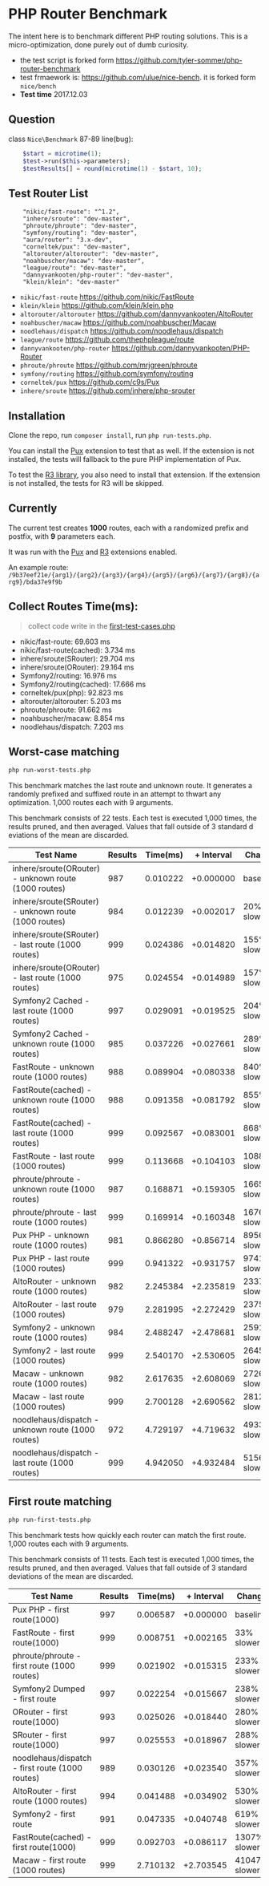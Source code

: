 # PHP Router Benchmark

The intent here is to benchmark different PHP routing solutions. This is a micro-optimization, done purely out of 
dumb curiosity.

- the test script is forked form https://github.com/tyler-sommer/php-router-benchmark
- test frmaework is: https://github.com/ulue/nice-bench. it is forked form `nice/bench`
- **Test time** 2017.12.03

## Question

class `Nice\Benchmark` 87-89 line(bug):

```php
    $start = microtime(1);
    $test->run($this->parameters);
    $testResults[] = round(microtime(1) - $start, 10);
```

## Test Router List

```
    "nikic/fast-route": "^1.2",
    "inhere/sroute": "dev-master",
    "phroute/phroute": "dev-master",
    "symfony/routing": "dev-master",
    "aura/router": "3.x-dev",
    "corneltek/pux": "dev-master",
    "altorouter/altorouter": "dev-master",
    "noahbuscher/macaw": "dev-master",
    "league/route": "dev-master",
    "dannyvankooten/php-router": "dev-master",
    "klein/klein": "dev-master"
```

- `nikic/fast-route` https://github.com/nikic/FastRoute
- `klein/klein` https://github.com/klein/klein.php
- `altorouter/altorouter` https://github.com/dannyvankooten/AltoRouter
- `noahbuscher/macaw` https://github.com/noahbuscher/Macaw
- `noodlehaus/dispatch` https://github.com/noodlehaus/dispatch
- `league/route` https://github.com/thephpleague/route
- `dannyvankooten/php-router` https://github.com/dannyvankooten/PHP-Router
- `phroute/phroute` https://github.com/mrjgreen/phroute
- `symfony/routing` https://github.com/symfony/routing
- `corneltek/pux` https://github.com/c9s/Pux
- `inhere/sroute` https://github.com/inhere/php-srouter


## Installation

Clone the repo, run `composer install`, run `php run-tests.php`.

You can install the [Pux](https://github.com/c9s/pux) extension to test that as well. If the extension is not
installed, the tests will fallback to the pure PHP implementation of Pux.

To test the [R3 library](https://github.com/c9s/php-r3), you also need to install that extension. If the extension is
not installed, the tests for R3 will be skipped.

## Currently

The current test creates **1000** routes, each with a randomized prefix and postfix, with **9** parameters each.

It was run with the [Pux](https://github.com/c9s/pux) and [R3](https://github.com/c9s/php-r3) extensions enabled.

An example route: `/9b37eef21e/{arg1}/{arg2}/{arg3}/{arg4}/{arg5}/{arg6}/{arg7}/{arg8}/{arg9}/bda37e9f9b`

## Collect Routes Time(ms):

> collect code write in the [first-test-cases.php](cases/first-test-cases.php)

- nikic/fast-route: 69.603 ms
- nikic/fast-route(cached): 3.734 ms
- inhere/sroute(SRouter): 29.704 ms
- inhere/sroute(ORouter): 29.164 ms
- Symfony2/routing: 16.976 ms
- Symfony2/routing(cached): 17.666 ms
- corneltek/pux(php): 92.823 ms
- altorouter/altorouter: 5.203 ms
- phroute/phroute: 91.662 ms
- noahbuscher/macaw: 8.854 ms
- noodlehaus/dispatch: 7.203 ms

## Worst-case matching

```bash
php run-worst-tests.php
```

This benchmark matches the last route and unknown route. It generates a randomly prefixed and suffixed route in an attempt to thwart any optimization.
1,000 routes each with 9 arguments.

This benchmark consists of 22 tests. Each test is executed 1,000 times, the results pruned, and then averaged. Values that fall outside of 3 standard d
eviations of the mean are discarded.

Test Name | Results | Time(ms) | + Interval | Change
--------- | ------- | ---- | ---------- | ------
inhere/sroute(ORouter) - unknown route (1000 routes) | 987 | 0.010222 | +0.000000 | baseline
inhere/sroute(SRouter) - unknown route (1000 routes) | 984 | 0.012239 | +0.002017 | 20% slower
inhere/sroute(SRouter) - last route (1000 routes) | 999 | 0.024386 | +0.014820 | 155% slower
inhere/sroute(ORouter) - last route (1000 routes) | 975 | 0.024554 | +0.014989 | 157% slower
Symfony2 Cached - last route (1000 routes) | 997 | 0.029091 | +0.019525 | 204% slower
Symfony2 Cached - unknown route (1000 routes) | 985 | 0.037226 | +0.027661 | 289% slower
FastRoute - unknown route (1000 routes) | 988 | 0.089904 | +0.080338 | 840% slower
FastRoute(cached) - unknown route (1000 routes) | 988 | 0.091358 | +0.081792 | 855% slower
FastRoute(cached) - last route (1000 routes) | 999 | 0.092567 | +0.083001 | 868% slower
FastRoute - last route (1000 routes) | 999 | 0.113668 | +0.104103 | 1088% slower
phroute/phroute - unknown route (1000 routes) | 987 | 0.168871 | +0.159305 | 1665% slower
phroute/phroute - last route (1000 routes) | 999 | 0.169914 | +0.160348 | 1676% slower
Pux PHP - unknown route (1000 routes) | 981 | 0.866280 | +0.856714 | 8956% slower
Pux PHP - last route (1000 routes) | 999 | 0.941322 | +0.931757 | 9741% slower
AltoRouter - unknown route (1000 routes) | 982 | 2.245384 | +2.235819 | 23373% slower
AltoRouter - last route (1000 routes) | 979 | 2.281995 | +2.272429 | 23756% slower
Symfony2 - unknown route (1000 routes) | 984 | 2.488247 | +2.478681 | 25912% slower
Symfony2 - last route (1000 routes) | 999 | 2.540170 | +2.530605 | 26455% slower
Macaw - unknown route (1000 routes) | 982 | 2.617635 | +2.608069 | 27265% slower
Macaw - last route (1000 routes) | 999 | 2.700128 | +2.690562 | 28127% slower
noodlehaus/dispatch - unknown route (1000 routes) | 972 | 4.729197 | +4.719632 | 49339% slower
noodlehaus/dispatch - last route (1000 routes) | 999 | 4.942050 | +4.932484 | 51564% slower

## First route matching

```bash
php run-first-tests.php
```

This benchmark tests how quickly each router can match the first route. 1,000 routes each with 9 arguments.

This benchmark consists of 11 tests. Each test is executed 1,000 times, the results pruned, and then averaged. Values that fall outside of 3 standard deviations of the mean are discarded.

Test Name | Results | Time(ms) | + Interval | Change
--------- | ------- | ---- | ---------- | ------
Pux PHP - first route(1000) | 997 | 0.006587 | +0.000000 | baseline
FastRoute - first route(1000) | 999 | 0.008751 | +0.002165 | 33% slower
phroute/phroute - first route (1000 routes) | 999 | 0.021902 | +0.015315 | 233% slower
Symfony2 Dumped - first route | 997 | 0.022254 | +0.015667 | 238% slower
ORouter - first route(1000) | 993 | 0.025026 | +0.018440 | 280% slower
SRouter - first route(1000) | 997 | 0.025553 | +0.018967 | 288% slower
noodlehaus/dispatch - first route (1000 routes) | 989 | 0.030126 | +0.023540 | 357% slower
AltoRouter - first route (1000 routes) | 994 | 0.041488 | +0.034902 | 530% slower
Symfony2 - first route | 991 | 0.047335 | +0.040748 | 619% slower
FastRoute(cached) - first route(1000) | 999 | 0.092703 | +0.086117 | 1307% slower
Macaw - first route (1000 routes) | 999 | 2.710132 | +2.703545 | 41047% slower
